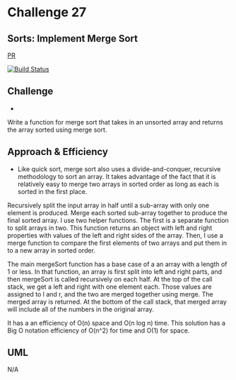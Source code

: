 # Challenge 27

## Sorts: Implement Merge Sort

[PR](https://github.com/colosrjones-401d4/data-structures-and-algorithms/blob/mergesort/challenges/mergesort/mergesort.js)

[![Build Status](https://travis-ci.org/colosrjones-401d4/data-structures-and-algorithms.svg?branch=master)](https://travis-ci.org/colosrjones-401d4/data-structures-and-algorithms)


## Challenge
* 
Write a function for merge sort that takes in an unsorted array and returns the array sorted using merge sort.

## Approach & Efficiency
* Like quick sort, merge sort also uses a divide-and-conquer, recursive methodology to sort an array. It takes advantage of the fact that it is relatively easy to merge two arrays in sorted order as long as each is sorted in the first place.

Recursively split the input array in half until a sub-array with only one element is produced.
Merge each sorted sub-array together to produce the final sorted array.
I use two helper functions. The first is a separate function to split arrays in two. This function returns an object with left and right properties with values of the left and right sides of the array. Then, I use a merge function to compare the first elements of two arrays and put them in to a new array in sorted order.

The main mergeSort function has a base case of a an array with a length of 1 or less. In that function, an array is first split into left and right parts, and then mergeSort is called recursively on each half. At the top of the call stack, we get a left and right with one element each. Those values are assigned to l and r, and the two are merged together using merge. The merged array is returned. At the bottom of the call stack, that merged array will include all of the numbers in the original array.

It has a an efficiency of O(n) space and O(n log n) time.
This solution has a Big O notation efficiency of O(n^2) for time and O(1) for space.

## UML
N/A
